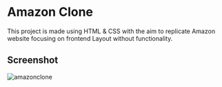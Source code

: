 # Amazon Clone
This project is made using HTML & CSS with the aim to replicate Amazon website focusing on frontend Layout without functionality.

## Screenshot 

![amazonclone](https://github.com/user-attachments/assets/6b0e314c-c7b7-4b4a-a0ce-f560b09f0f52)


